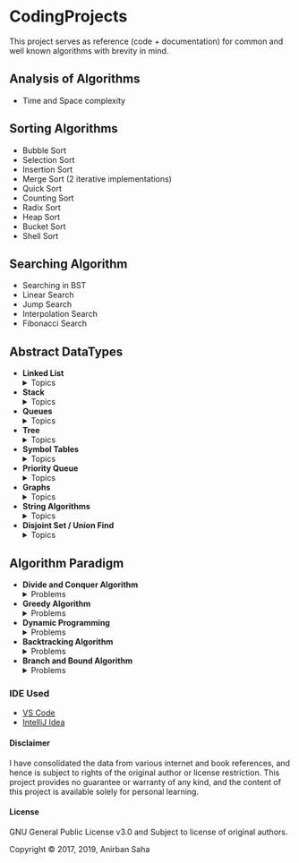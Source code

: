 # CodingProjects

This project serves as reference (code + documentation) for common and well known algorithms with brevity in mind.

## Analysis of Algorithms

* Time and Space complexity

## Sorting Algorithms

* Bubble Sort
* Selection Sort
* Insertion Sort
* Merge Sort (2 iterative implementations)
* Quick Sort
* Counting Sort
* Radix Sort
* Heap Sort
* Bucket Sort
* Shell Sort

## Searching Algorithm

* Searching in BST
* Linear Search
* Jump Search
* Interpolation Search
* Fibonacci Search

## Abstract DataTypes

* <b>Linked List</b>
    <details>
    <summary>Topics</summary>
        <ol>
            <li><i>Singly</i> Linked List</li>
            <li><i>Doubly</i> Linked List</li>
            <li><i>Circular</i> Linked List</li>
        </ol>
    </details>
* <b>Stack</b>
    <details>
    <summary>Topics</summary>
        <ol>
            <li><i>Array</i> Implementation</li>
            <li><i>Linked List</i> Implementation</li>
        </ol>
    </details>
* <b>Queues</b>
    <details>
    <summary>Topics</summary>
        <ol>
            <li><i>Array</i> Implementation</li>
            <li><i>Linked List</i> Implementation</li>
        </ol>
    </details>
* <b>Tree</b>
    <details>
    <summary>Topics</summary>
        <ol>
            <li><i>Binary</i> Tree</li>
            <li><i>Binary Search</i> Tree</li>
            <li><i>Tree Traversal</i> Tree</li>
        </ol>
    </details>
* <b>Symbol Tables</b>
    <details>
    <summary>Topics</summary>
        <ol>
            <li><i>Hash Table</i> Introduction</li>
            <li><i>Ordered</i> ST Implementation</li>
            <li><i>Un-Ordered</i> ST Implementation</li>
        </ol>
    </details>
* <b>Priority Queue</b>
    <details>
    <summary>Topics</summary>
        <ol>
            <li><i>Priority Queue</i> Introduction</li>
            <li><i>Min-Heap</i> Implementation</li>
        </ol>
    </details>
* <b>Graphs</b>
    <details>
    <summary>Topics</summary>
        <ol>
            <li>Graph <i>Representation</i></li>
            <li>Graph <i>Theory</i></li>
            <li>Graph <i>Traversal</i></li>
            <li>Graph <i>Maximum Flow</i> Problems</li>
            <li>Graph <i>Minimum Spanning Tree</i> Problems</li>
            <li>Graph <i>Shortest Path</i> Problems</li>
        </ol>
    </details>
* <b>String Algorithms</b>
    <details>
    <summary>Topics</summary>
        <ol>
            <li>String <i>Pattern Matching</i> Problems</li>
            <li>String <i>Data Structures</i></li>
        </ol>
    </details>
* <b>Disjoint Set / Union Find</b>
    <details>
    <summary>Topics</summary>
        <ol>
            <li>DS <i>Array</i> Implementation</li>
            <li>DS <i>Linked List</i> Implementation</li>
        </ol>
    </details>

## Algorithm Paradigm

* <b>Divide and Conquer Algorithm</b>
    <details>
    <summary>Problems</summary>
        <ol>
            <li><i>Divide & Conquer Algorithm</i> Introduction</li>
            <li><i>Quicksort</i> Algorithm</li>
            <li><i>Merge Sort</i> Algorithm</li>
            <li><i>Binary Search</i> Algorithm</li>
        </ol>
    </details>
* <b>Greedy Algorithm</b>
    <details>
    <summary>Problems</summary>
        <ol>
            <li><i>Greedy Algorithm</i> Introduction</li>
            <li><i>Activity Selection</i> Problem</li>
            <li><i>Fractional Knapsack</i> Problem</li>
        </ol>
    </details>
* <b>Dynamic Programming</b>
    <details>
    <summary>Problems</summary>
        <ol>
            <li><i>Dynamic Algorithm</i> Introduction</li>
            <li><i>0-1 Knapsack</i> Problem</li>
            <li><i>Longest Common Sequence</i> Problem</li>
            <li><i>String Edit Distance</i> Problem</li>
        </ol>
    </details>
* <b>Backtracking Algorithm</b>
    <details>
    <summary>Problems</summary>
        <ol>
            <li><i>BackTracking Algorithm</i> Introduction</li>
            <li><i>N-Queen</i> Problem</li>
        </ol>
    </details>
* <b>Branch and Bound Algorithm</b>
    <details>
    <summary>Problems</summary>
        <ol>
            <li><i>Branch & Bound Algorithm</i> Introduction</li>
            <li><i>0-1 Knapsack</i> Problem when item weight is not integers</li>
        </ol>
    </details>

### IDE Used

* [VS Code](https://code.visualstudio.com/)
* [IntelliJ Idea](https://www.jetbrains.com/idea/)

#### Disclaimer

I have consolidated the data from various internet and book references, and hence is subject to rights of the original author or license restriction. This project provides no guarantee or warranty of any kind, and the content of this project is available solely for personal learning.

#### License

GNU General Public License v3.0
and Subject to license of original authors.

Copyright &copy; 2017, 2019, Anirban Saha
